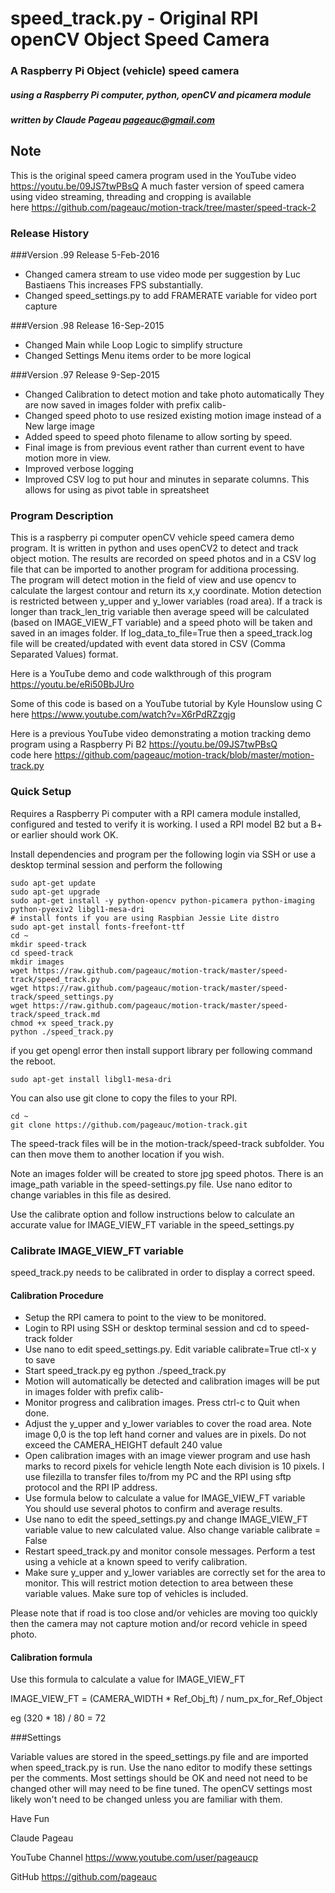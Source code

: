 # speed_track.py - Original RPI openCV Object Speed Camera

###               A Raspberry Pi Object (vehicle) speed camera
##### using a Raspberry Pi computer, python, openCV and picamera module
#####          written by Claude Pageau pageauc@gmail.com

## Note
This is the original speed camera program used in the YouTube 
video https://youtu.be/09JS7twPBsQ  A much faster version of speed camera
using video streaming, threading and cropping is available    
here https://github.com/pageauc/motion-track/tree/master/speed-track-2

### Release History
###Version .99 Release 5-Feb-2016
* Changed camera stream to use video mode per suggestion by Luc Bastiaens
  This increases FPS substantially.
* Changed speed_settings.py to add FRAMERATE variable for video port capture

###Version .98 Release 16-Sep-2015
* Changed Main while Loop Logic to simplify structure
* Changed Settings Menu items order to be more logical 

###Version .97 Release 9-Sep-2015
* Changed Calibration to detect motion and take photo automatically
  They are now saved in images folder with prefix calib-
* Changed speed photo to use resized existing motion image instead of 
  a New large image
* Added speed to speed photo filename to allow sorting by speed.
* Final image is from previous event rather than current event to
  have motion more in view.
* Improved verbose logging
* Improved CSV log to put hour and minutes in separate columns.
  This allows for using as pivot table in spreatsheet 

### Program Description
This is a raspberry pi computer openCV vehicle speed camera demo program.
It is written in python and uses openCV2 to detect and track object motion.
The results are recorded on speed photos and in a CSV log file that can be
imported to another program for additiona processing.  
The program will detect motion in the field of view and use opencv to calculate
the largest contour and return its x,y coordinate. Motion detection is
restricted between y_upper and y_lower variables (road area).  If a track
is longer than track_len_trig variable then average speed will be 
calculated (based on IMAGE_VIEW_FT variable) and a speed photo will be
taken and saved in an images folder. If log_data_to_file=True then a
speed_track.log file will be created/updated with event data stored in
CSV (Comma Separated Values) format.
 
Here is a YouTube demo and code walkthrough of this program https://youtu.be/eRi50BbJUro
 
Some of this code is based on a YouTube tutorial by
Kyle Hounslow using C here https://www.youtube.com/watch?v=X6rPdRZzgjg

Here is a previous YouTube video demonstrating a motion tracking demo program
using a Raspberry Pi B2 https://youtu.be/09JS7twPBsQ  
code here https://github.com/pageauc/motion-track/blob/master/motion-track.py

### Quick Setup

Requires a Raspberry Pi computer with a RPI camera module installed, configured
and tested to verify it is working. I used a RPI model B2 but a B+ or 
earlier should work OK.

Install dependencies and program per the following
login via SSH or use a desktop terminal session and perform the following

    sudo apt-get update
    sudo apt-get upgrade
    sudo apt-get install -y python-opencv python-picamera python-imaging python-pyexiv2 libgl1-mesa-dri
    # install fonts if you are using Raspbian Jessie Lite distro
    sudo apt-get install fonts-freefont-ttf 
    cd ~
    mkdir speed-track
    cd speed-track
    mkdir images
    wget https://raw.github.com/pageauc/motion-track/master/speed-track/speed_track.py
    wget https://raw.github.com/pageauc/motion-track/master/speed-track/speed_settings.py
    wget https://raw.github.com/pageauc/motion-track/master/speed-track/speed_track.md
    chmod +x speed_track.py
    python ./speed_track.py

if you get opengl error then install support library per following command the reboot.

    sudo apt-get install libgl1-mesa-dri   
    
You can also use git clone to copy the files to your RPI.

    cd ~
    git clone https://github.com/pageauc/motion-track.git
 
The speed-track files will be in the motion-track/speed-track subfolder. You can
then move them to another location if you wish.
 
Note an images folder will be created to store jpg speed photos. There is an
image_path variable in the speed-settings.py file.  Use nano editor to
change variables in this file as desired.

Use the calibrate option and follow instructions below to calculate an accurate
value for IMAGE_VIEW_FT variable in the speed_settings.py
    
### Calibrate IMAGE_VIEW_FT variable
  
speed_track.py needs to be calibrated in order to display a correct speed.

#### Calibration Procedure

* Setup the RPI camera to point to the view to be monitored.
* Login to RPI using SSH or desktop terminal session and cd to speed-track folder
* Use nano to edit speed_settings.py. Edit variable calibrate=True  ctl-x y to save
* Start speed_track.py eg python ./speed_track.py
* Motion will automatically be detected and calibration images will be
  put in images folder with prefix calib-
* Monitor progress and calibration images. Press ctrl-c to Quit when done. 
* Adjust the y_upper and y_lower variables to cover the road area.  Note
  image 0,0 is the top left hand corner and values are in pixels.  Do not
  exceed the CAMERA_HEIGHT default 240 value  
* Open calibration images with an image viewer program and use hash marks to
  record pixels for vehicle length
  Note each division is 10 pixels.  I use filezilla to transfer files to/from
  my PC and the RPI using sftp protocol and the RPI IP address.
* Use formula below to calculate a value for IMAGE_VIEW_FT variable   
  You should use several photos to confirm and average results.
* Use nano to edit the speed_settings.py and change IMAGE_VIEW_FT variable value
  to new calculated value.  Also change variable calibrate = False
* Restart speed_track.py and monitor console messages.
  Perform a test using a vehicle at a known speed to verify calibration.
* Make sure y_upper and y_lower variables are correctly set for the area to
  monitor. This will restrict motion detection to area between these variable
  values.  Make sure top of vehicles is included.
  
Please note that if road is too close and/or vehicles are moving too quickly then
the camera may not capture motion and/or record vehicle in speed photo.
  
#### Calibration formula
Use this formula to calculate a value for IMAGE_VIEW_FT
 
IMAGE_VIEW_FT = (CAMERA_WIDTH * Ref_Obj_ft) / num_px_for_Ref_Object

eg (320 * 18) / 80 = 72
  
###Settings

Variable values are stored in the speed_settings.py file and are imported
when speed_track.py is run.  Use the nano editor to modify these settings
per the comments.  Most settings should be OK and need not need to be
changed other will may need to be fine tuned.  The openCV settings most
likely won't need to be changed unless you are familiar with them.

Have Fun

Claude Pageau

YouTube Channel https://www.youtube.com/user/pageaucp


GitHub https://github.com/pageauc
